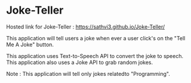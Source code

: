 # Joke-Teller

Hosted link for Joke-Teller : https://sathvi3.github.io/Joke-Teller/

This application will tell users a joke when ever a user click's on the "Tell Me A Joke" button.

This application uses Text-to-Speech API to convert the joke to speech.
This application also uses a Joke API to grab random jokes. 

Note : This application will tell only jokes relatedto "Programming".
